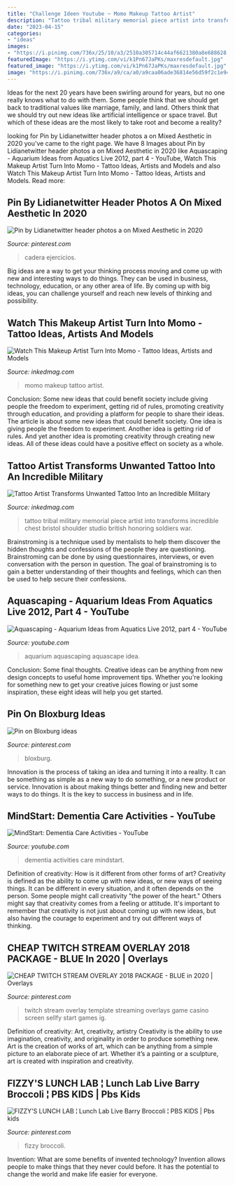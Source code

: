 ```yaml
---
title: "Challenge Ideen Youtube ~ Momo Makeup Tattoo Artist"
description: "Tattoo tribal military memorial piece artist into transforms incredible chest bristol shoulder studio british honoring soldiers war"
date: "2023-04-15"
categories:
- "ideas"
images:
- "https://i.pinimg.com/736x/25/10/a3/2510a305714c44af6621380a8e688628.jpg"
featuredImage: "https://i.ytimg.com/vi/k1Pn67JaPKs/maxresdefault.jpg"
featured_image: "https://i.ytimg.com/vi/k1Pn67JaPKs/maxresdefault.jpg"
image: "https://i.pinimg.com/736x/a9/ca/a0/a9caa06ade36814e56d59f2c1e943b0e.jpg"
---
```



Ideas for the next 20 years have been swirling around for years, but no one really knows what to do with them. Some people think that we should get back to traditional values like marriage, family, and land. Others think that we should try out new ideas like artificial intelligence or space travel. But which of these ideas are the most likely to take root and become a reality?

	

		
looking for Pin by Lidianetwitter header photos a on Mixed Aesthetic in 2020 you've came to the right page. We have 8 Images about Pin by Lidianetwitter header photos a on Mixed Aesthetic in 2020 like Aquascaping - Aquarium Ideas from Aquatics Live 2012, part 4 - YouTube, Watch This Makeup Artist Turn Into Momo - Tattoo Ideas, Artists and Models and also Watch This Makeup Artist Turn Into Momo - Tattoo Ideas, Artists and Models. Read more:
		
    
## Pin By Lidianetwitter Header Photos A On Mixed Aesthetic In 2020

<img loading=lazy src="https://i.pinimg.com/736x/25/10/a3/2510a305714c44af6621380a8e688628.jpg" onerror="this.onerror=null;this.src='https://tse4.mm.bing.net/th?id=OIP.STJvHEYwCBeaoSEv77XpVgHaCd&amp;pid=15.1';" alt="Pin by Lidianetwitter header photos a on Mixed Aesthetic in 2020">

_Source: pinterest.com_

>cadera ejercicios. 

	

Big ideas are a way to get your thinking process moving and come up with new and interesting ways to do things. They can be used in business, technology, education, or any other area of life. By coming up with big ideas, you can challenge yourself and reach new levels of thinking and possibility.

    
## Watch This Makeup Artist Turn Into Momo - Tattoo Ideas, Artists And Models

<img loading=lazy src="https://www.inkedmag.com/.image/t_share/MTU5MDMyMzgwNDQ1NjMyMTQ5/momo-feat.jpg" onerror="this.onerror=null;this.src='https://tse1.mm.bing.net/th?id=OIP.Kols6twPiqxqYjhBaFOU1AHaF7&amp;pid=15.1';" alt="Watch This Makeup Artist Turn Into Momo - Tattoo Ideas, Artists and Models">

_Source: inkedmag.com_

>momo makeup tattoo artist. 

	

Conclusion: Some new ideas that could benefit society include giving people the freedom to experiment, getting rid of rules, promoting creativity through education, and providing a platform for people to share their ideas.
The article is about some new ideas that could benefit society. One idea is giving people the freedom to experiment. Another idea is getting rid of rules. And yet another idea is promoting creativity through creating new ideas. All of these ideas could have a positive effect on society as a whole.

    
## Tattoo Artist Transforms Unwanted Tattoo Into An Incredible Military

<img loading=lazy src="https://www.inkedmag.com/.image/t_share/MTU5MDMyMDQ1OTc2NDMwMzYw/tribal-tattoo-coverup1.jpg" onerror="this.onerror=null;this.src='https://tse3.mm.bing.net/th?id=OIP.JgLej7JU_IbEBu6ZyimrzAHaDj&amp;pid=15.1';" alt="Tattoo Artist Transforms Unwanted Tattoo Into an Incredible Military">

_Source: inkedmag.com_

>tattoo tribal military memorial piece artist into transforms incredible chest bristol shoulder studio british honoring soldiers war. 

	

Brainstroming is a technique used by mentalists to help them discover the hidden thoughts and confessions of the people they are questioning. Brainstroming can be done by using questionnaires, interviews, or even conversation with the person in question. The goal of brainstroming is to gain a better understanding of their thoughts and feelings, which can then be used to help secure their confessions.

    
## Aquascaping - Aquarium Ideas From Aquatics Live 2012, Part 4 - YouTube

<img loading=lazy src="https://i.ytimg.com/vi/DjRIqsHWtu4/maxresdefault.jpg" onerror="this.onerror=null;this.src='https://tse3.mm.bing.net/th?id=OIP.IA14twlg4Q0rXXAxtp8m9wHaEK&amp;pid=15.1';" alt="Aquascaping - Aquarium Ideas from Aquatics Live 2012, part 4 - YouTube">

_Source: youtube.com_

>aquarium aquascaping aquascape idea. 

	

Conclusion: Some final thoughts.
Creative ideas can be anything from new design concepts to useful home improvement tips. Whether you're looking for something new to get your creative juices flowing or just some inspiration, these eight ideas will help you get started.

    
## Pin On Bloxburg Ideas

<img loading=lazy src="https://i.pinimg.com/736x/b2/45/4c/b2454c73c6705a6299fce835006dedba.jpg" onerror="this.onerror=null;this.src='https://tse3.mm.bing.net/th?id=OIP.x3MQGqntDCzOlTHArJYgpQHaFj&amp;pid=15.1';" alt="Pin on Bloxburg ideas">

_Source: pinterest.com_

>bloxburg. 

	

Innovation is the process of taking an idea and turning it into a reality. It can be something as simple as a new way to do something, or a new product or service. Innovation is about making things better and finding new and better ways to do things. It is the key to success in business and in life.

    
## MindStart: Dementia Care Activities - YouTube

<img loading=lazy src="https://i.ytimg.com/vi/k1Pn67JaPKs/maxresdefault.jpg" onerror="this.onerror=null;this.src='https://tse2.mm.bing.net/th?id=OIP.pe0LtEtHAdbK6_tyzjEW3gHaEK&amp;pid=15.1';" alt="MindStart: Dementia Care Activities - YouTube">

_Source: youtube.com_

>dementia activities care mindstart. 

	

Definition of creativity: How is it different from other forms of art?
Creativity is defined as the ability to come up with new ideas, or new ways of seeing things. It can be different in every situation, and it often depends on the person. Some people might call creativity "the power of the heart." Others might say that creativity comes from a feeling or attitude. It's important to remember that creativity is not just about coming up with new ideas, but also having the courage to experiment and try out different ways of thinking.

    
## CHEAP TWITCH STREAM OVERLAY 2018 PACKAGE - BLUE In 2020 | Overlays

<img loading=lazy src="https://i.pinimg.com/736x/02/62/2b/02622baedd317eaae2cd425415a27227.jpg" onerror="this.onerror=null;this.src='https://tse4.mm.bing.net/th?id=OIP.dLyDS-GEfra9GRQqGaSxBAHaEL&amp;pid=15.1';" alt="CHEAP TWITCH STREAM OVERLAY 2018 PACKAGE - BLUE in 2020 | Overlays">

_Source: pinterest.com_

>twitch stream overlay template streaming overlays game casino screen sellfy start games ig. 

	

Definition of creativity: Art, creativity, artistry
Creativity is the ability to use imagination, creativity, and originality in order to produce something new. Art is the creation of works of art, which can be anything from a simple picture to an elaborate piece of art. Whether it’s a painting or a sculpture, art is created with inspiration and creativity.

    
## FIZZY&#039;S LUNCH LAB ¦ Lunch Lab Live Barry Broccoli ¦ PBS KIDS | Pbs Kids

<img loading=lazy src="https://i.pinimg.com/736x/a9/ca/a0/a9caa06ade36814e56d59f2c1e943b0e.jpg" onerror="this.onerror=null;this.src='https://tse2.mm.bing.net/th?id=OIP.1NVnmz8dzP5iycejocRBDAHaFj&amp;pid=15.1';" alt="FIZZY&#039;S LUNCH LAB ¦ Lunch Lab Live Barry Broccoli ¦ PBS KIDS | Pbs kids">

_Source: pinterest.com_

>fizzy broccoli. 

	

Invention: What are some benefits of invented technology?
Invention allows people to make things that they never could before. It has the potential to change the world and make life easier for everyone.


